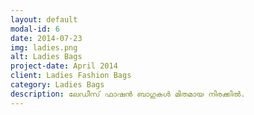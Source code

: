 ```yaml
---
layout: default
modal-id: 6
date: 2014-07-23
img: ladies.png
alt: Ladies Bags
project-date: April 2014
client: Ladies Fashion Bags
category: Ladies Bags
description: ലേഡീസ് ഫാഷൻ ബാഗുകൾ മിതമായ നിരക്കിൽ.
---
```

